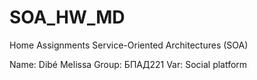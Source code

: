 # SOA_HW_MD
Home Assignments Service-Oriented Architectures (SOA)

Name: Dibé Melissa
Group: БПАД221
Var: Social platform
